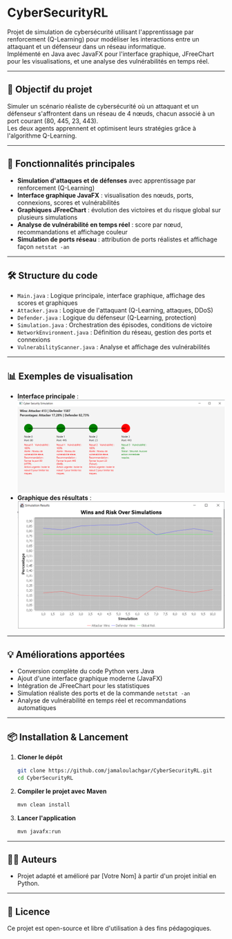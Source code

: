 # CyberSecurityRL

Projet de simulation de cybersécurité utilisant l'apprentissage par renforcement (Q-Learning) pour modéliser les interactions entre un attaquant et un défenseur dans un réseau informatique.  
Implémenté en Java avec JavaFX pour l'interface graphique, JFreeChart pour les visualisations, et une analyse des vulnérabilités en temps réel.

---

## 🚀 Objectif du projet

Simuler un scénario réaliste de cybersécurité où un attaquant et un défenseur s'affrontent dans un réseau de 4 nœuds, chacun associé à un port courant (80, 445, 23, 443).  
Les deux agents apprennent et optimisent leurs stratégies grâce à l'algorithme Q-Learning.

---

## 🎯 Fonctionnalités principales

- **Simulation d'attaques et de défenses** avec apprentissage par renforcement (Q-Learning)
- **Interface graphique JavaFX** : visualisation des nœuds, ports, connexions, scores et vulnérabilités
- **Graphiques JFreeChart** : évolution des victoires et du risque global sur plusieurs simulations
- **Analyse de vulnérabilité en temps réel** : score par nœud, recommandations et affichage couleur
- **Simulation de ports réseau** : attribution de ports réalistes et affichage façon `netstat -an`

---

## 🛠️ Structure du code

- `Main.java` : Logique principale, interface graphique, affichage des scores et graphiques
- `Attacker.java` : Logique de l'attaquant (Q-Learning, attaques, DDoS)
- `Defender.java` : Logique du défenseur (Q-Learning, protection)
- `Simulation.java` : Orchestration des épisodes, conditions de victoire
- `NetworkEnvironment.java` : Définition du réseau, gestion des ports et connexions
- `VulnerabilityScanner.java` : Analyse et affichage des vulnérabilités

---

## 📊 Exemples de visualisation

- **Interface principale** :  
  ![Interface principale](./docs/interface.png)
- **Graphique des résultats** :  
  ![Graphique JFreeChart](./docs/graphique.png)

---

## 💡 Améliorations apportées

- Conversion complète du code Python vers Java
- Ajout d'une interface graphique moderne (JavaFX)
- Intégration de JFreeChart pour les statistiques
- Simulation réaliste des ports et de la commande `netstat -an`
- Analyse de vulnérabilité en temps réel et recommandations automatiques

---

## 📦 Installation & Lancement

1. **Cloner le dépôt**
   ```bash
   git clone https://github.com/jamaloulachgar/CyberSecurityRL.git
   cd CyberSecurityRL
   ```
2. **Compiler le projet avec Maven**
   ```bash
   mvn clean install
   ```
3. **Lancer l'application**
   ```bash
   mvn javafx:run
   ```

---

## 👨‍💻 Auteurs

- Projet adapté et amélioré par [Votre Nom] à partir d'un projet initial en Python.

---

## 📄 Licence

Ce projet est open-source et libre d'utilisation à des fins pédagogiques.
